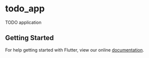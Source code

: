 # todo_app

TODO application

## Getting Started

For help getting started with Flutter, view our online
[documentation](https://flutter.io/).
